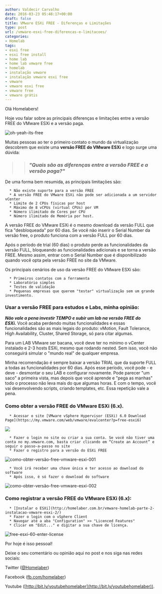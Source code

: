 ```yaml
---
author: Valdecir Carvalho
date: 2016-03-23 05:48:17+00:00
draft: false
title: VMware ESXi FREE - Diferenças e Limitações
type: post
url: /vmware-esxi-free-diferencas-e-limitacoes/
categories:
- Homelab
tags:
- esxi free
- esxi free install
- home lab
- home lab vmware free
- homelab
- instalação vmware
- instalação vmware esxi free
- vmware
- vmware esxi free
- vmware free
- vmware grátis
---
```


Olá Homelabers!

Hoje vou falar sobre as principais diferenças e limitações entre a versão FREE do VMware ESXi e a versão paga.

![oh-yeah-its-free](/imagens/2016/03/oh-yeah-its-free.png)


Muitas pessoas ao ter o primeiro contato o mundo da virtualização descobrem que existe uma **versão FREE do VMware ESXi** e logo surge uma dúvida:



<blockquote>

> 
> ### _"Quais são as diferenças entre a versão FREE e a versão paga?"_
> 
> 
</blockquote>



<!-- more -->

De uma forma bem resumida, as principais limitações são:




      * Não existe suporte para a versão FREE
      * A versão FREE do VMware ESXi não pode ser adicionada a um servidor vCenter
      * Limite de 2 CPUs físicas por host
      * Máximo de 8 vCPUs (virtual CPUs) por VM
      * Número ilimitado de Cores por CPU
      * Número ilimitado de Memória por host.


A versão FREE do VMware ESXi é o mesmo download da versão FULL que fica "desbloqueada" por 60 dias. Se você não inserir o Serial Number da versão free, o produto funciona com a versão FULL por 60 dias.

Após o período de trial (60 dias) o produto perde as funcionalidades da versão FULL, bloqueando as funcionalidades adicionais e se torna a versão FREE. Mesmo assim, entrar com o Serial Number que é disponibilizado quando você opta pela versão FREE no site da VMware.

Os principais cenários de uso da versão FREE do VMware ESXi são:


      * Primeiros contatos com a ferramenta
      * Laboratório simples
      * Testes de validação
      * Pequenas empresas que querem "testar" virtualização sem um grande investimento.




### Usar a versão FREE para estudos e Labs, minha opinião:



_**Não vale a pena investir TEMPO e subir um lab na versão FREE do ESXi.**_ Você acaba perdendo muitas funcionalidades e essas funcionalidades são as mais legais do produto: vMotion, Fault Tolerance, High Availability, Cluster, Shared Storage, só para citar algumas.

Para um LAB VMware ser bacana, você deve ter no mínimo o vCenter instalado e 2-3 hosts ESXi, mesmo que rodando nested. Sem isso, você não conseguirá simular o "mundo real" de qualquer empresa.

Minha recomendação é sempre baixar a versão TRIAL que da suporte FULL a todas as funcionalidades por 60 dias. Após esse período, você pode - e deve - desmontar o seu LAB e configurar novamente. Pode parecer "um saco" a primeira vista, mas depois que você aprende e "pega as manhas" todo o processo não leva mais do que algumas horas. E com o tempo, você vai desenvolvendo scripts, criando templates, etc. Essa repetição vale a pena.



### Como obter a versão FREE do VMware ESXi (6.x).






      * Acessar o site [VMware vSphere Hypervisor (ESXi) 6.0 Download Page](https://my.vmware.com/web/vmware/evalcenter?p=free-esxi6)


![](/imagens/2016/03/como-obter-versão-free-vmware-esxi-000.png)





      * Fazer o login no site ou criar a sua conta. Se você não tiver uma conta no my.vmware.com, basta criar clicando em “Create an Account” e seguir o passo-a-passo no site
      * Fazer o registro para a versão do ESXi FREE


![como-obter-versão-free-vmware-esxi-001](/imagens/2016/03/como-obter-versão-free-vmware-esxi-001.png)





      * Você irá receber uma chave única e ter acesso ao download do software
      * Após isso, é só fazer o download do software


![como-obter-versão-free-vmware-esxi-002](/imagens/2016/03/como-obter-versão-free-vmware-esxi-002.png)




### Como registrar a versão FREE do VMware ESXi (6.x):






      * [Instalar o ESXi](http://homelaber.com.br/vmware-homelab-parte-2-instalacao-vmware-esxi-2/)
      * Fazer o login com o vSphere Client
      * Navegar até a aba "Configuration" >> "Licenced Features"
      * Clicar em "Edit..." e digitar a sua chave de licença.


![free-esxi-60-enter-license](/imagens/2016/03/free-esxi-60-enter-license.png)




Por hoje é isso pessoal!

Deixe o seu comentário ou opinião aqui no post e nos siga nas redes sociais:

Twitter ([@Homelaber](http://twitter.com/homelaber))

Facebook ([fb.com/homelaber](http://fb.com/homelaber))

Youtube ([http://bit.ly/youtubehomelaber](http://bit.ly/youtubehomelaber)).
